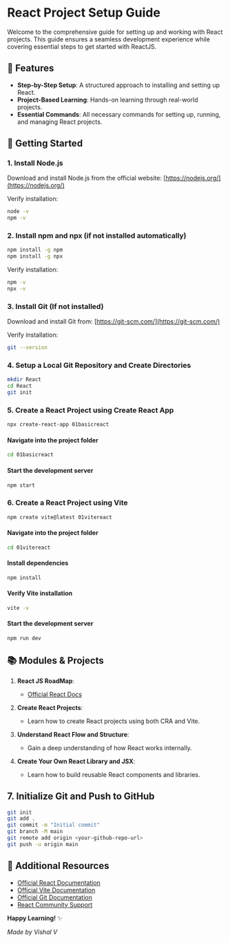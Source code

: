 # React Project Setup Guide

Welcome to the comprehensive guide for setting up and working with React projects. This guide ensures a seamless development experience while covering essential steps to get started with ReactJS.

## 🌟 Features

- **Step-by-Step Setup**: A structured approach to installing and setting up React.
- **Project-Based Learning**: Hands-on learning through real-world projects.
- **Essential Commands**: All necessary commands for setting up, running, and managing React projects.

## 🚀 Getting Started

### 1. Install Node.js
Download and install Node.js from the official website:
[https://nodejs.org/](https://nodejs.org/)

Verify installation:
```sh
node -v
npm -v
```

### 2. Install npm and npx (if not installed automatically)
```sh
npm install -g npm
npm install -g npx
```

Verify installation:
```sh
npm -v
npx -v
```

### 3. Install Git (If not installed)
Download and install Git from:
[https://git-scm.com/](https://git-scm.com/)

Verify installation:
```sh
git --version
```

### 4. Setup a Local Git Repository and Create Directories
```sh
mkdir React
cd React
git init
```

### 5. Create a React Project using Create React App
```sh
npx create-react-app 01basicreact
```

#### Navigate into the project folder
```sh
cd 01basicreact
```

#### Start the development server
```sh
npm start
```

### 6. Create a React Project using Vite
```sh
npm create vite@latest 01vitereact
```

#### Navigate into the project folder
```sh
cd 01vitereact
```

#### Install dependencies
```sh
npm install
```

#### Verify Vite installation
```sh
vite -v
```

#### Start the development server
```sh
npm run dev
```

## 📚 Modules & Projects

1. **React JS RoadMap**:
   - [Official React Docs](https://react.dev/)

2. **Create React Projects**:
   - Learn how to create React projects using both CRA and Vite.

3. **Understand React Flow and Structure**:
   - Gain a deep understanding of how React works internally.

4. **Create Your Own React Library and JSX**:
   - Learn how to build reusable React components and libraries.

## 7. Initialize Git and Push to GitHub
```sh
git init
git add .
git commit -m "Initial commit"
git branch -M main
git remote add origin <your-github-repo-url>
git push -u origin main
```

## 📖 Additional Resources

- [Official React Documentation](https://react.dev/)
- [Official Vite Documentation](https://vite.dev/)
- [Official Git Documentation](https://git-scm.com/doc)
- [React Community Support](https://react.dev/community/support)

**Happy Learning!** ✨

_Made by Vishal V_
